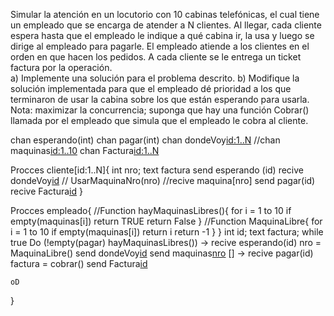Simular la atención en un locutorio con 10 cabinas telefónicas, el cual tiene un empleado 
que se encarga de atender a N clientes. Al llegar, cada cliente espera hasta que el empleado 
le indique a qué cabina ir, la usa y luego se dirige al empleado para pagarle. El empleado 
atiende a los clientes en el orden en que hacen los pedidos. A cada cliente se le entrega un 
ticket factura por la operación.  
a) Implemente una solución para el problema descrito. 
b) Modifique la solución implementada para que el empleado dé prioridad a los que 
terminaron de usar la cabina sobre los que están esperando para usarla. 
Nota: maximizar la concurrencia; suponga que hay una función Cobrar() llamada por el 
empleado que simula que el empleado le cobra al cliente. 

chan esperando(int)
chan pagar(int)
chan dondeVoy[id:1..N](int)
//chan maquinas[id:1..10]()
chan Factura[id:1..N](text)

Procces cliente[id:1..N]{
int nro;
text factura
send esperando (id)
recive dondeVoy[id](nro)
// UsarMaquinaNro(nro)
//recive maquina[nro]
send pagar(id)
recive Factura[id](factura)
}

Procces empleado{
    //Function hayMaquinasLibres(){
        for i = 1 to 10
            if empty(maquinas[i])
                return TRUE
        return False
    }
    //Function MaquinaLibre{
        for i = 1 to 10
            if empty(maquinas[i])
                return i
        return -1
    }
    }
    int id;
    text factura;
    while true
    Do (!empty(pagar)  hayMaquinasLibres()) -> recive esperando(id)
                                                    nro = MaquinaLibre()
                                                    send dondeVoy[id](nro)
                                                    send maquinas[nro]()
    [] -> recive pagar(id)
          factura = cobrar()
          send Factura[id](factura)

    oD
          

}
